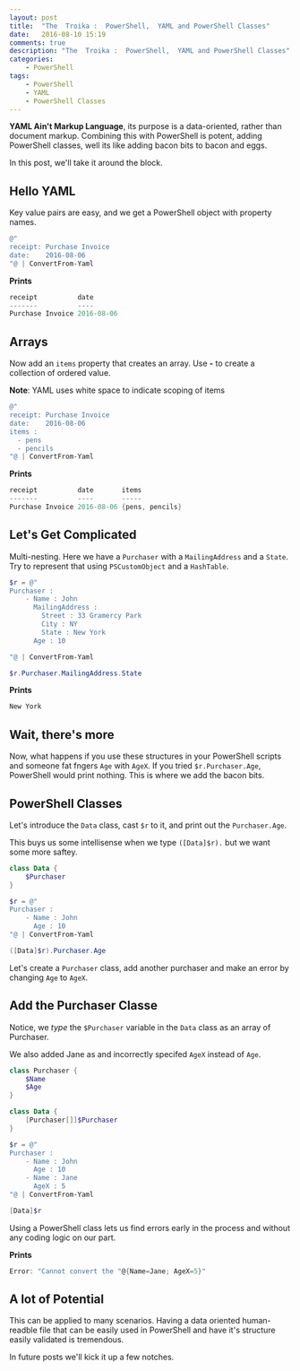 ```yaml
---
layout: post
title:  "The  Troika :  PowerShell,  YAML and PowerShell Classes"
date:   2016-08-10 15:19
comments: true
description: "The  Troika :  PowerShell,  YAML and PowerShell Classes"
categories: 
    - PowerShell
tags: 
    - PowerShell
    - YAML
    - PowerShell Classes
---
```

**YAML Ain't Markup Language**, its purpose is a data-oriented, rather than document markup. Combining this with PowerShell is potent, adding PowerShell classes, well its like adding bacon bits to bacon and eggs.

In this post, we'll take it around the block.

## Hello YAML
Key value pairs are easy, and we get a PowerShell object with property names.

```powershell
@"
receipt: Purchase Invoice
date:    2016-08-06
"@ | ConvertFrom-Yaml
```

**Prints**
```powershell
receipt          date
-------          ----
Purchase Invoice 2016-08-06
```

## Arrays
Now add an `items` property that creates an array. Use **-** to create a collection of ordered value.

**Note**: YAML uses white space to indicate scoping of items

```powershell
@"
receipt: Purchase Invoice
date:    2016-08-06
items :
  - pens
  - pencils
"@ | ConvertFrom-Yaml
```

**Prints**
```powershell
receipt          date       items
-------          ----       -----
Purchase Invoice 2016-08-06 {pens, pencils}
```

## Let's Get Complicated
Multi-nesting. Here we have a `Purchaser` with a `MailingAddress` and a `State`. Try to represent that using `PSCustomObject` and a `HashTable`.

```powershell
$r = @"
Purchaser :
    - Name : John
      MailingAddress :
        Street : 33 Gramercy Park
        City : NY
        State : New York
      Age : 10

"@ | ConvertFrom-Yaml

$r.Purchaser.MailingAddress.State
```

**Prints**
```powershell
New York
```

## Wait, there's more
Now, what happens if you use these structures in your PowerShell scripts and someone fat fngers `Age` with `AgeX`. If you tried `$r.Purchaser.Age`, PowerShell would print nothing. This is where we add the bacon bits.

## PowerShell Classes
Let's introduce the `Data` class, cast `$r` to it, and print out the `Purchaser.Age`.

This buys us some intellisense when we type `([Data]$r).` but we want some more saftey.

```powershell
class Data {
    $Purchaser
}

$r = @"
Purchaser :
    - Name : John
      Age : 10
"@ | ConvertFrom-Yaml

([Data]$r).Purchaser.Age
```

Let's create a `Purchaser` class, add another purchaser and make an error by changing `Age` to `AgeX`.

## Add the Purchaser Classe
Notice, we *type* the `$Purchaser` variable in the `Data` class as an array of Purchaser.

We also added Jane as and incorrectly specifed `AgeX` instead of `Age`.

```powershell
class Purchaser {
    $Name
    $Age
}

class Data {
    [Purchaser[]]$Purchaser
}

$r = @"
Purchaser :
    - Name : John
      Age : 10
    - Name : Jane
      AgeX : 5
"@ | ConvertFrom-Yaml

[Data]$r
```

Using a PowerShell class lets us find errors early in the process and without any coding logic on our part.

**Prints**

```powershell
Error: "Cannot convert the "@{Name=Jane; AgeX=5}"
```

## A lot of Potential
This can be applied to many scenarios. Having a data oriented human-readble file that can be easily used in PowerShell and have it's structure easily validated is tremendous.

In future posts we'll kick it up a few notches.